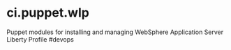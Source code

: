 ci.puppet.wlp
=============

Puppet modules for installing and managing WebSphere Application Server Liberty Profile #devops
